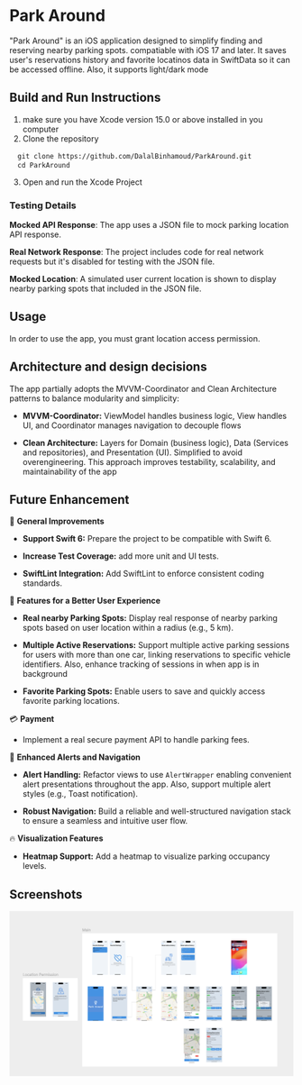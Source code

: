 # Park Around


"Park Around" is an iOS application designed to simplify finding and reserving nearby parking spots. compatiable with iOS 17 and later. It saves user's reservations history and favorite locatinos data in SwiftData so it can be accessed offline. Also, it supports light/dark mode

## Build and Run Instructions


1. make sure  you have Xcode version 15.0 or above installed in you computer
2. Clone the repository
```
  git clone https://github.com/DalalBinhamoud/ParkAround.git
  cd ParkAround
```
3. Open and run the Xcode Project

### Testing Details


**Mocked API Response**: The app uses a JSON file to mock parking location API response.

**Real Network Response**: The project includes code for real network requests but it's disabled for testing with the JSON file.

**Mocked Location**: A simulated user current location is shown to display nearby parking spots that included in the JSON file.

## Usage

In order to use the app, you must grant location access permission.


## Architecture and design decisions

The app partially adopts the MVVM-Coordinator and Clean Architecture patterns to balance modularity and simplicity:

- **MVVM-Coordinator:** ViewModel handles business logic, View handles UI, and Coordinator manages navigation to decouple flows

- **Clean Architecture:** Layers for Domain (business logic), Data (Services and repositories), and Presentation (UI). Simplified to avoid overengineering.
This approach improves testability, scalability, and maintainability of the app



## Future Enhancement

🚀 **General Improvements**

- **Support Swift 6:** Prepare the project to be compatible with Swift 6.

- **Increase Test Coverage:** add more unit and UI tests.

- **SwiftLint Integration:** Add SwiftLint to enforce consistent coding standards.

📍 **Features for a Better User Experience**

- **Real nearby Parking Spots:** Display real response of nearby parking spots based on user location within a  radius (e.g., 5 km).

- **Multiple Active Reservations:** Support multiple active parking sessions for users with more than one car, linking reservations to specific vehicle identifiers. Also, enhance tracking of sessions in when app is in background

- **Favorite Parking Spots:** Enable users to save and quickly access favorite parking locations.

💳 **Payment**

- Implement a real secure payment API to handle parking fees.

🔔 **Enhanced Alerts and Navigation**

 - **Alert Handling:** Refactor views to use `AlertWrapper` enabling convenient alert presentations throughout the app. Also, support multiple alert styles (e.g., Toast notification).

- **Robust Navigation:** Build a reliable and well-structured navigation stack to ensure a seamless and intuitive user flow.

🔥 **Visualization Features**

- **Heatmap Support:** Add a heatmap to visualize parking occupancy levels.
## Screenshots

![App Screenshot](ParkAround/Assets.xcassets/roadmap.imageset/roadmap.png)


